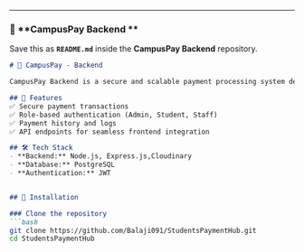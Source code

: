 
---

### 📜 **CampusPay Backend **  

Save this as **`README.md`** inside the **CampusPay Backend** repository.  

```md
# 🔐 CampusPay - Backend  

CampusPay Backend is a secure and scalable payment processing system designed to support educational institutions.  

## 🚀 Features  
✅ Secure payment transactions  
✅ Role-based authentication (Admin, Student, Staff)  
✅ Payment history and logs  
✅ API endpoints for seamless frontend integration  

## 🛠 Tech Stack  
- **Backend:** Node.js, Express.js,Cloudinary
- **Database:** PostgreSQL  
- **Authentication:** JWT  


## 🔧 Installation  

### Clone the repository  
```bash
git clone https://github.com/Balaji091/StudentsPaymentHub.git
cd StudentsPaymentHub

